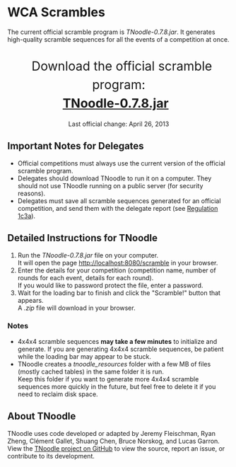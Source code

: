 # WCA Scrambles

The current official scramble program is *TNoodle-0.7.8.jar*. It generates high-quality scramble sequences for all the events of a competition at once.
  
<br>
<center><span style="font-size: 200%; line-height: 150%; padding: 0.5em;">
Download the official scramble program:<br><a href="tnoodle/TNoodle-0.7.8.jar" style="font-weight: bold;">TNoodle-0.7.8.jar</a><br></span>
<br>
Last official change: April 26, 2013
</center>

## Important Notes for Delegates

- Official competitions must always use the current version of the official scramble program.
- Delegates should download TNoodle to run it on a computer. They should not use TNoodle running on a public server (for security reasons).
- Delegates must save all scramble sequences generated for an official competition, and send them with the delegate report (see [Regulation 1c3a](../#1c3a)).

## Detailed Instructions for TNoodle

1. Run the *TNoodle-0.7.8.jar* file on your computer.  
  It will open the page <http://localhost:8080/scramble> in your browser.
2. Enter the details for your competition (competition name, number of rounds for each event, details for each round).  
  If you would like to password protect the file, enter a password.
3. Wait for the loading bar to finish and click the "Scramble!" button that appears.  
  A *.zip* file will download in your browser.

### Notes

- 4x4x4 scramble sequences **may take a few minutes** to initialize and generate.
  If you are generating 4x4x4 scramble sequences, be patient while the loading bar may appear to be stuck.
- TNoodle creates a *tnoodle_resources* folder with a few MB of files (mostly cached tables) in the same folder it is run.  
  Keep this folder if you want to generate more 4x4x4 scramble sequences more quickly in the future, but feel free to delete it if you need to reclaim disk space.

## About TNoodle

TNoodle uses code developed or adapted by Jeremy Fleischman, Ryan Zheng, Cl&eacute;ment Gallet, Shuang Chen, Bruce Norskog, and Lucas Garron. View the [TNoodle project on GitHub](https://github.com/cubing/tnoodle) to view the source, report an issue, or contribute to its development.
